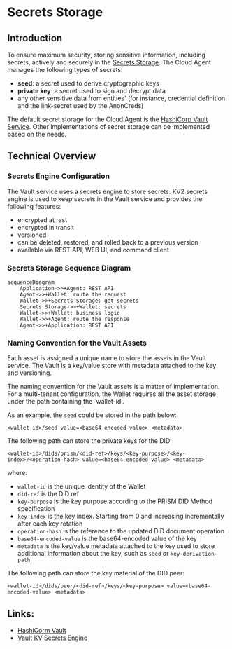 # Secrets Storage

## Introduction

To ensure maximum security, storing sensitive information, including secrets, actively and securely in the [Secrets Storage](</docs/concepts/glossary#secrets storage>). The Cloud Agent manages the following types of secrets:

- **seed**: a secret used to derive cryptographic keys
- **private key**: a secret used to sign and decrypt data
- any other sensitive data from entities' (for instance, credential definition and the link-secret used by the AnonCreds)

The default secret storage for the Cloud Agent is the [HashiCorp Vault Service](</docs/concepts/glossary#Vault Service>). Other implementations of secret storage can be implemented based on the needs.

## Technical Overview

### Secrets Engine Configuration

The Vault service uses a secrets engine to store secrets. KV2 secrets engine is used to keep secrets in the Vault service and provides the following features:

- encrypted at rest
- encrypted in transit
- versioned
- can be deleted, restored, and rolled back to a previous version
- available via REST API, WEB UI, and command client

### Secrets Storage Sequence Diagram

```mermaid
sequenceDiagram
    Application->>+Agent: REST API
    Agent->>+Wallet: route the request
    Wallet->>+Secrets Storage: get secrets
    Secrets Storage->>+Wallet: secrets
    Wallet->>+Wallet: business logic
    Wallet->>+Agent: route the response
    Agent->>+Application: REST API
```

### Naming Convention for the Vault Assets

Each asset is assigned a unique name to store the assets in the Vault service. The Vault is a key/value store with metadata attached to the key and versioning.

The naming convention for the Vault assets is a matter of implementation. For a multi-tenant configuration, the Wallet requires all the asset storage under the path containing the `wallet-id'.

As an example, the `seed` could be stored in the path below:

```
<wallet-id>/seed value=<base64-encoded-value> <metadata>
```

The following path can store the private keys for the DID:

```
<wallet-id>/dids/prism/<did-ref>/keys/<key-purpose>/<key-index>/<operation-hash> value=<base64-encoded-value> <metadata>
```

where:

- `wallet-id` is the unique identity of the Wallet
- `did-ref` is the DID ref
- `key-purpose` is the key purpose according to the PRISM DID Method specification
- `key-index` is the key index. Starting from 0 and increasing incrementally after each key rotation
- `operation-hash` is the reference to the updated DID document operation
- `base64-encoded-value` is the base64-encoded value of the key
- `metadata` is the key/value metadata attached to the key used to store additional information about the key, such as `seed` or `key-derivation-path`

The following path can store the key material of the DID peer:

```
<wallet-id>/dids/peer/<did-ref>/keys/<key-purpose> value=<base64-encoded-value> <metadata>
```

## Links:

- [HashiCorm Vault](https://www.vaultproject.io/)
- [Vault KV Secrets Engine](https://www.vaultproject.io/docs/secrets/kv/kv-v2)
